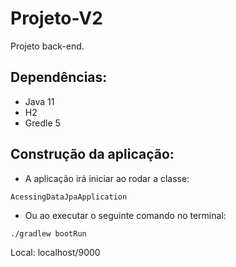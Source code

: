 # Projeto-V2
Projeto back-end.

###
## Dependências: 

- Java 11
- H2
- Gredle 5

###
## Construção da aplicação:

- A aplicação irá iniciar ao rodar a classe:

`AcessingDataJpaApplication`
 
- Ou ao executar o seguinte comando no terminal:

`./gradlew bootRun`

Local: localhost/9000
